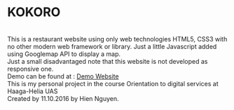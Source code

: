# KOKORO
<br>
This is a restaurant website using only web technologies HTML5, CSS3 with no other modern web framework or library. Just a little Javascript added using Googlemap API to display a map. <br>Just a small disadvantaged note that this website is not developed as responsive one. <br>
Demo can be found at : <a href="http://myy.haaga-helia.fi/~a1603173/KOKORO/src/" targer="_blank">Demo Website</a>
<br>
This is my personal project in the course Orientation to digital services at Haaga-Helia UAS 
<br>
Created by 11.10.2016 by Hien Nguyen.
